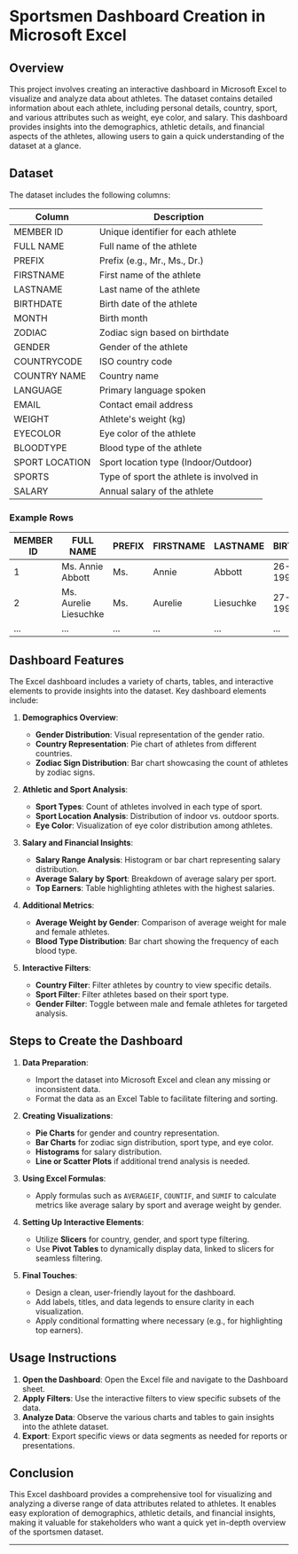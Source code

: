 # Sportsmen Dashboard Creation in Microsoft Excel

## Overview
This project involves creating an interactive dashboard in Microsoft Excel to visualize and analyze data about athletes. The dataset contains detailed information about each athlete, including personal details, country, sport, and various attributes such as weight, eye color, and salary. This dashboard provides insights into the demographics, athletic details, and financial aspects of the athletes, allowing users to gain a quick understanding of the dataset at a glance.

## Dataset
The dataset includes the following columns:

| Column          | Description                                        |
|-----------------|----------------------------------------------------|
| MEMBER ID       | Unique identifier for each athlete                 |
| FULL NAME       | Full name of the athlete                           |
| PREFIX          | Prefix (e.g., Mr., Ms., Dr.)                       |
| FIRSTNAME       | First name of the athlete                          |
| LASTNAME        | Last name of the athlete                           |
| BIRTHDATE       | Birth date of the athlete                          |
| MONTH           | Birth month                                        |
| ZODIAC          | Zodiac sign based on birthdate                     |
| GENDER          | Gender of the athlete                              |
| COUNTRYCODE     | ISO country code                                   |
| COUNTRY NAME    | Country name                                       |
| LANGUAGE        | Primary language spoken                            |
| EMAIL           | Contact email address                              |
| WEIGHT          | Athlete's weight (kg)                              |
| EYECOLOR        | Eye color of the athlete                           |
| BLOODTYPE       | Blood type of the athlete                          |
| SPORT LOCATION  | Sport location type (Indoor/Outdoor)               |
| SPORTS          | Type of sport the athlete is involved in           |
| SALARY          | Annual salary of the athlete                       |

### Example Rows
| MEMBER ID | FULL NAME           | PREFIX | FIRSTNAME | LASTNAME   | BIRTHDATE | MONTH | ZODIAC  | GENDER | COUNTRYCODE | COUNTRY NAME | LANGUAGE | EMAIL                    | WEIGHT | EYECOLOR | BLOODTYPE | SPORT LOCATION | SPORTS        | SALARY |
|-----------|----------------------|--------|-----------|------------|-----------|-------|---------|--------|-------------|--------------|----------|--------------------------|--------|----------|-----------|----------------|---------------|--------|
| 1         | Ms. Annie Abbott     | Ms.    | Annie     | Abbott     | 26-09-1997| Sep   | Libra   | Female | US          | USA          | English  | abbott.annie@xyz.org     | 94     | Green    | A−        | INDOOR         | Cycling Track| 80727  |
| 2         | Ms. Aurelie Liesuchke| Ms.    | Aurelie   | Liesuchke  | 27-09-1997| Sep   | Aquarius| Female | US          | USA          | English  | liesuchke.aurelie@xyz.org| 84.2   | Brown    | O−        | INDOOR         | Boxing       | 87471  |
| ...       | ...                  | ...    | ...       | ...        | ...       | ...   | ...     | ...    | ...         | ...          | ...      | ...                      | ...    | ...      | ...       | ...            | ...           | ...    |

## Dashboard Features
The Excel dashboard includes a variety of charts, tables, and interactive elements to provide insights into the dataset. Key dashboard elements include:

1. **Demographics Overview**:
   - **Gender Distribution**: Visual representation of the gender ratio.
   - **Country Representation**: Pie chart of athletes from different countries.
   - **Zodiac Sign Distribution**: Bar chart showcasing the count of athletes by zodiac signs.

2. **Athletic and Sport Analysis**:
   - **Sport Types**: Count of athletes involved in each type of sport.
   - **Sport Location Analysis**: Distribution of indoor vs. outdoor sports.
   - **Eye Color**: Visualization of eye color distribution among athletes.

3. **Salary and Financial Insights**:
   - **Salary Range Analysis**: Histogram or bar chart representing salary distribution.
   - **Average Salary by Sport**: Breakdown of average salary per sport.
   - **Top Earners**: Table highlighting athletes with the highest salaries.

4. **Additional Metrics**:
   - **Average Weight by Gender**: Comparison of average weight for male and female athletes.
   - **Blood Type Distribution**: Bar chart showing the frequency of each blood type.

5. **Interactive Filters**:
   - **Country Filter**: Filter athletes by country to view specific details.
   - **Sport Filter**: Filter athletes based on their sport type.
   - **Gender Filter**: Toggle between male and female athletes for targeted analysis.

## Steps to Create the Dashboard
1. **Data Preparation**:
   - Import the dataset into Microsoft Excel and clean any missing or inconsistent data.
   - Format the data as an Excel Table to facilitate filtering and sorting.
   
2. **Creating Visualizations**:
   - **Pie Charts** for gender and country representation.
   - **Bar Charts** for zodiac sign distribution, sport type, and eye color.
   - **Histograms** for salary distribution.
   - **Line or Scatter Plots** if additional trend analysis is needed.
   
3. **Using Excel Formulas**:
   - Apply formulas such as `AVERAGEIF`, `COUNTIF`, and `SUMIF` to calculate metrics like average salary by sport and average weight by gender.
   
4. **Setting Up Interactive Elements**:
   - Utilize **Slicers** for country, gender, and sport type filtering.
   - Use **Pivot Tables** to dynamically display data, linked to slicers for seamless filtering.
   
5. **Final Touches**:
   - Design a clean, user-friendly layout for the dashboard.
   - Add labels, titles, and data legends to ensure clarity in each visualization.
   - Apply conditional formatting where necessary (e.g., for highlighting top earners).

## Usage Instructions
1. **Open the Dashboard**: Open the Excel file and navigate to the Dashboard sheet.
2. **Apply Filters**: Use the interactive filters to view specific subsets of the data.
3. **Analyze Data**: Observe the various charts and tables to gain insights into the athlete dataset.
4. **Export**: Export specific views or data segments as needed for reports or presentations.

## Conclusion
This Excel dashboard provides a comprehensive tool for visualizing and analyzing a diverse range of data attributes related to athletes. It enables easy exploration of demographics, athletic details, and financial insights, making it valuable for stakeholders who want a quick yet in-depth overview of the sportsmen dataset.

---

